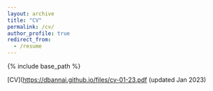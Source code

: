 ```yaml
---
layout: archive
title: "CV"
permalink: /cv/
author_profile: true
redirect_from:
  - /resume
---
```


{% include base_path %}

[CV](https://dbannai.github.io/files/cv-01-23.pdf (updated Jan 2023)

